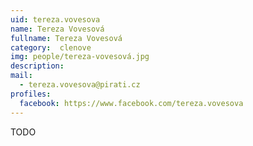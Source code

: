 ```yaml
---
uid: tereza.vovesova
name: Tereza Vovesová
fullname: Tereza Vovesová
category:  clenove
img: people/tereza-vovesová.jpg 
description: 
mail: 
  - tereza.vovesova@pirati.cz
profiles:
  facebook: https://www.facebook.com/tereza.vovesova
---
```

TODO
